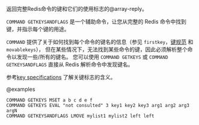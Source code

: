 返回完整Redis命令的键和它们的使用标志的@array-reply。

`COMMAND GETKEYSANDFLAGS` 是一个辅助命令，让您从完整的 Redis 命令中找到键，并指示每个键的用途。

`COMMAND` 提供了关于如何找到每个命令的键名的信息（参见 `firstkey`，[键规范](/topics/key-specs#logical-operation-flags) 和 `movablekeys`），
但在某些情况下，无法找到某些命令的键，因此必须解析整个命令以发现一些/所有的键名。
您可以使用 `COMMAND GETKEYS` 或 `COMMAND GETKEYSANDFLAGS` 直接从 Redis 解析命令中发现键名。

参考[key specifications](/topics/key-specs#logical-operation-flags) 了解关键标志的含义。

@examples

```cli
COMMAND GETKEYS MSET a b c d e f
COMMAND GETKEYS EVAL "not consulted" 3 key1 key2 key3 arg1 arg2 arg3 argN
COMMAND GETKEYSANDFLAGS LMOVE mylist1 mylist2 left left
```
